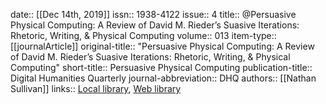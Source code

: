 date:: [[Dec 14th, 2019]]
issn:: 1938-4122
issue:: 4
title:: @Persuasive Physical Computing: A Review of David M. Rieder’s Suasive Iterations: Rhetoric, Writing, & Physical Computing
volume:: 013
item-type:: [[journalArticle]]
original-title:: "Persuasive Physical Computing: A Review of David M. Rieder’s Suasive Iterations: Rhetoric, Writing, & Physical Computing"
short-title:: Persuasive Physical Computing
publication-title:: Digital Humanities Quarterly
journal-abbreviation:: DHQ
authors:: [[Nathan Sullivan]]
links:: [Local library](zotero://select/groups/2386895/items/7K7Z76JT), [Web library](https://www.zotero.org/groups/2386895/items/7K7Z76JT)
